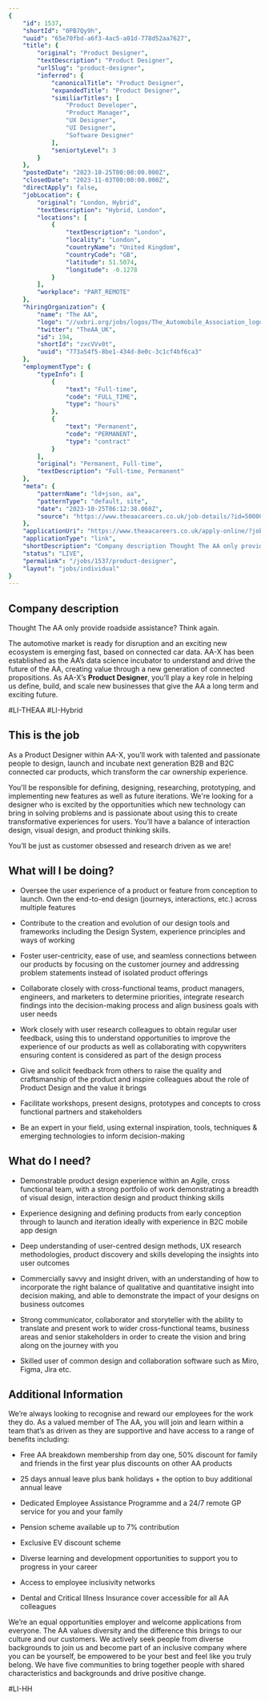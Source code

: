 ```yaml
---
{
	"id": 1537,
	"shortId": "0PB7Qy9h",
	"uuid": "65e70fbd-a6f3-4ac5-a01d-778d52aa7627",
	"title": {
		"original": "Product Designer",
		"textDescription": "Product Designer",
		"urlSlug": "product-designer",
		"inferred": {
			"canonicalTitle": "Product Designer",
			"expandedTitle": "Product Designer",
			"similiarTitles": [
				"Product Developer",
				"Product Manager",
				"UX Designer",
				"UI Designer",
				"Software Designer"
			],
			"seniortyLevel": 3
		}
	},
	"postedDate": "2023-10-25T00:00:00.000Z",
	"closedDate": "2023-11-03T00:00:00.000Z",
	"directApply": false,
	"jobLocation": {
		"original": "London, Hybrid",
		"textDescription": "Hybrid, London",
		"locations": [
			{
				"textDescription": "London",
				"locality": "London",
				"countryName": "United Kingdom",
				"countryCode": "GB",
				"latitude": 51.5074,
				"longitude": -0.1278
			}
		],
		"workplace": "PART_REMOTE"
	},
	"hiringOrganization": {
		"name": "The AA",
		"logo": "//uxbri.org/jobs/logos/The_Automobile_Association_logo.svg",
		"twitter": "TheAA_UK",
		"id": 194,
		"shortId": "zxcVVv0t",
		"uuid": "773a54f5-8be1-434d-8e0c-3c1cf4bf6ca3"
	},
	"employmentType": {
		"typeInfo": [
			{
				"text": "Full-time",
				"code": "FULL_TIME",
				"type": "hours"
			},
			{
				"text": "Permanent",
				"code": "PERMANENT",
				"type": "contract"
			}
		],
		"original": "Permanent, Full-time",
		"textDescription": "Full-time, Permanent"
	},
	"meta": {
		"patternName": "ld+json, aa",
		"patternType": "default, site",
		"date": "2023-10-25T06:12:38.060Z",
		"source": "https://www.theaacareers.co.uk/job-details/?id=500000182434&sType=Indeed&utm_source=Indeed&utm_medium=organic&utm_campaign=Indeed"
	},
	"applicationUri": "https://www.theaacareers.co.uk/apply-online/?jobid=pmffk026203f3vbqbv768v49b-182434&langcode=en_gb",
	"applicationType": "link",
	"shortDescription": "Company description Thought The AA only provide roadside assistance? Think again. The automotive market is ready for disruption and an exciting new ecosystem is emerging fast, based on connected car",
	"status": "LIVE",
	"permalink": "/jobs/1537/product-designer",
	"layout": "jobs/individual"
}
---
```

<h2>Company description</h2><p>Thought The AA only provide roadside assistance? Think again.</p><p>The automotive market is ready for disruption and an exciting new ecosystem is emerging fast, based on connected car data. AA-X has been established as the AA’s data science incubator to understand and drive the future of the AA, creating value through a new generation of connected propositions. As AA-X’s <strong>Product Designer</strong>, you’ll play a key role in helping us define, build, and scale new businesses that give the AA a long term and exciting future.</p><p>#LI-THEAA #LI-Hybrid</p><h2>This is the job</h2><p>As a Product Designer within AA-X, you’ll work with talented and passionate people to design, launch and incubate next generation B2B and B2C connected car products, which transform the car ownership experience.</p><p>You'll be responsible for defining, designing, researching, prototyping, and implementing new features as well as future iterations. We're looking for a designer who is excited by the opportunities which new technology can bring in solving problems and is passionate about using this to create transformative experiences for users. You’ll have a balance of interaction design, visual design, and product thinking skills.</p><p>You’ll be just as customer obsessed and research driven as we are!</p><h2>What will I be doing?</h2><ul><li><p>Oversee the user experience of a product or feature from conception to launch. Own the end-to-end design (journeys, interactions, etc.) across multiple features</p></li><li><p>Contribute to the creation and evolution of our design tools and frameworks including the Design System, experience principles and ways of working</p></li><li><p>Foster user-centricity, ease of use, and seamless connections between our products by focusing on the customer journey and addressing problem statements instead of isolated product offerings</p></li><li><p>Collaborate closely with cross-functional teams, product managers, engineers, and marketers to determine priorities, integrate research findings into the decision-making process and align business goals with user needs</p></li><li><p>Work closely with user research colleagues to obtain regular user feedback, using this to understand opportunities to improve the experience of our products as well as collaborating with copywriters ensuring content is considered as part of the design process</p></li><li><p>Give and solicit feedback from others to raise the quality and craftsmanship of the product and inspire colleagues about the role of Product Design and the value it brings</p></li><li><p>Facilitate workshops, present designs, prototypes and concepts to cross functional partners and stakeholders</p></li><li><p>Be an expert in your field, using external inspiration, tools, techniques &amp; emerging technologies to inform decision-making</p></li></ul><h2>What do I need?</h2><ul><li><p>Demonstrable product design experience within an Agile, cross functional team, with a strong portfolio of work demonstrating a breadth of visual design, interaction design and product thinking skills</p></li><li><p>Experience designing and defining products from early conception through to launch and iteration ideally with experience in B2C mobile app design</p></li><li><p>Deep understanding of user-centred design methods, UX research methodologies, product discovery and skills developing the insights into user outcomes</p></li><li><p>Commercially savvy and insight driven, with an understanding of how to incorporate the right balance of qualitative and quantitative insight into decision making, and able to demonstrate the impact of your designs on business outcomes</p></li><li><p>Strong communicator, collaborator and storyteller with the ability to translate and present work to wider cross-functional teams, business areas and senior stakeholders in order to create the vision and bring along on the journey with you</p></li><li><p>Skilled user of common design and collaboration software such as Miro, Figma, Jira etc.</p></li></ul><h2>Additional Information</h2><p>We’re always looking to recognise and reward our employees for the work they do. As a valued member of The AA, you will join and learn within a team that’s as driven as they are supportive and have access to a range of benefits including:</p><ul><li><p>Free AA breakdown membership from day one, 50% discount for family and friends in the first year plus discounts on other AA products</p></li><li><p>25 days annual leave plus bank holidays + the option to buy additional annual leave</p></li><li><p>Dedicated Employee Assistance Programme and a 24/7 remote GP service for you and your family</p></li><li><p>Pension scheme available up to 7% contribution</p></li><li><p>Exclusive EV discount scheme</p></li><li><p>Diverse learning and development opportunities to support you to progress in your career</p></li><li><p>Access to employee inclusivity networks</p></li><li><p>Dental and Critical Illness Insurance cover accessible for all AA colleagues</p></li></ul><p>We’re an equal opportunities employer and welcome applications from everyone. The AA values diversity and the difference this brings to our culture and our customers. We actively seek people from diverse backgrounds to join us and become part of an inclusive company where you can be yourself, be empowered to be your best and feel like you truly belong. We have five communities to bring together people with shared characteristics and backgrounds and drive positive change.</p><p>#LI-HH</p>
